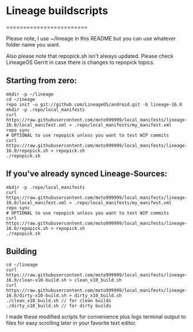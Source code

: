# Lineage buildscripts
========================

Please note, I use ~/lineage in this README but you can use whatever folder name you want.

Also please note that repopick.sh isn't always updated. Please check LineageOS Gerrit in case there is changes to repopick topics.

Starting from zero:
---------
    mkdir -p ~/lineage
    cd ~/ineage
    repo init -u git://github.com/LineageOS/android.git -b lineage-16.0
    mkdir -p .repo/local_manifests
    curl https://raw.githubusercontent.com/moto999999/local_manifests/lineage-16.0/local_manifest.xml > .repo/local_manifests/my_manifest.xml
    repo sync
    # OPTIONAL to use repopick unless you want to test WIP commits
    curl https://raw.githubusercontent.com/moto999999/local_manifests/lineage-16.0/repopick.sh > repopick.sh
    ./repopick.sh

If you've already synced Lineage-Sources:
----------
    mkdir -p .repo/local_manifests
    curl https://raw.githubusercontent.com/moto999999/local_manifests/lineage-16.0/local_manifest.xml > .repo/local_manifests/my_manifest.xml
    repo sync
    # OPTIONAL to use repopick unless you want to test WIP commits
    curl https://raw.githubusercontent.com/moto999999/local_manifests/lineage-16.0/repopick.sh > repopick.sh
    ./repopick.sh

Building
----------
    cd ~/lineage
    curl https://raw.githubusercontent.com/moto999999/local_manifests/lineage-16.0/clean-x10-build.sh > clean_x10_build.sh
    curl https://raw.githubusercontent.com/moto999999/local_manifests/lineage-16.0/dirty-x10-build.sh > dirty_x10_build.sh
    ./clean_x10_build.sh // for clean builds
    ./dirty_x10_build.sh // for dirty builds

I made these modified scripts for convenience plus logs terminal output to files for easy scrolling later in your favorite text editor.
